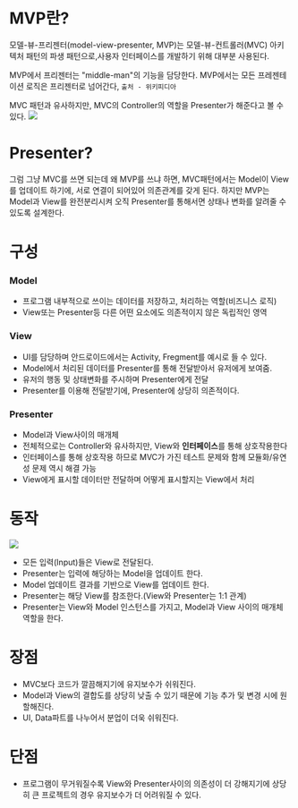 # MVP란?
모델-뷰-프리젠터(model-view-presenter, MVP)는 모델-뷰-컨트롤러(MVC) 아키텍처 패턴의 파생 패턴으로,사용자 인터페이스를 개발하기 위해 대부분 사용된다.

MVP에서 프리젠터는 "middle-man"의 기능을 담당한다. MVP에서는 모든 프레젠테이션 로직은 프리젠터로 넘어간다,
`출처 - 위키피디아`

MVC 패턴과 유사하지만, MVC의 Controller의 역할을 Presenter가 해준다고 볼 수 있다.
![](https://velog.velcdn.com/images/zzckckck3/post/a9258f93-200c-4032-bac1-81411c1eb47b/image.png)


# Presenter?
그럼 그냥 MVC를 쓰면 되는데 왜 MVP를 쓰냐 하면, MVC패턴에서는 Model이 View를 업데이트 하기에, 서로 연결이 되어있어 의존관계를 갖게 된다. 하지만 MVP는 Model과 View를 완전분리시켜 오직 Presenter를 통해서면 상태나 변화를 알려줄 수 있도록 설계한다.

# 구성
### Model
- 프로그램 내부적으로 쓰이는 데이터를 저장하고, 처리하는 역할(비즈니스 로직)
- View또는 Presenter등 다른 어떤 요소에도 의존적이지 않은 독립적인 영역

### View
- UI를 담당하며 안드로이드에서는 Activity, Fregment를 예시로 들 수 있다.
- Model에서 처리된 데이터를 Presenter를 통해 전달받아서 유저에게 보여줌.
- 유저의 행동 및 상태변화를 주시하며 Presenter에게 전달
- Presenter를 이용해 전달받기에, Presenter에 상당히 의존적이다.

### Presenter
- Model과 View사이의 매개체
- 전체적으로는 Controller와 유사하지만, View와 **인터페이스**를 통해 상호작용한다
- 인터페이스를 통해 상호작용 하므로 MVC가 가진 테스트 문제와 함께 모듈화/유연성 문제 역시 해결 가능
- View에게 표시할 데이터만 전달하며 어떻게 표시할지는 View에서 처리

# 동작
![](https://velog.velcdn.com/images/zzckckck3/post/df4e9f25-1ee1-4c0e-901e-35aaf8df083e/image.png)
>
- 모든 입력(Input)들은 View로 전달된다.
- Presenter는 입력에 해당하는 Model을 업데이트 한다.
- Model 업데이트 결과를 기반으로 View를 업데이트 한다.
- Presenter는 해당 View를 참조한다.(View와 Presenter는 1:1 관계)
- Presenter는 View와 Model 인스턴스를 가지고, Model과 View 사이의 매개체 역할을 한다.

# 장점
- MVC보다 코드가 깔끔해지기에 유지보수가 쉬워진다.
- Model과 View의 결합도를 상당히 낮출 수 있기 때문에 기능 추가 및 변경 시에 원할해진다.
- UI, Data파트를 나누어서 분업이 더욱 쉬워진다.

# 단점
- 프로그램이 무거워질수록 View와 Presenter사이의 의존성이 더 강해지기에 상당히 큰 프로젝트의 경우 유지보수가 더 어려워질 수 있다.
